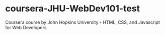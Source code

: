 # coursera-JHU-WebDev101-test
Coursera course by John Hopkins University - HTML, CSS, and Javascript for Web Developers
